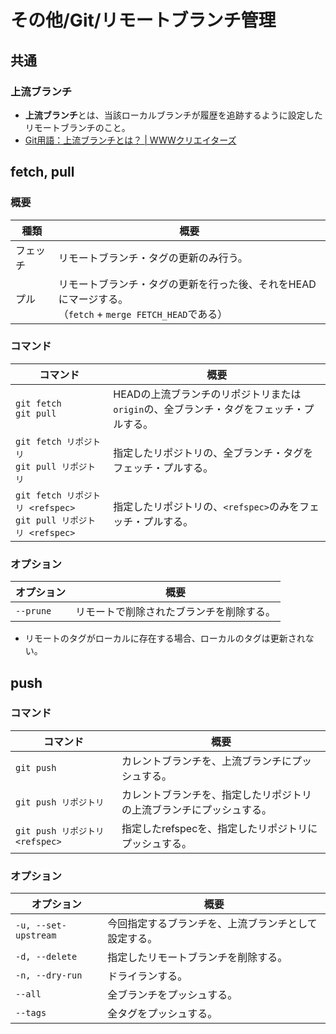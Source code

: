 # その他/Git/リモートブランチ管理

## 共通

### 上流ブランチ

- **上流ブランチ**とは、当該ローカルブランチが履歴を追跡するように設定したリモートブランチのこと。
- [Git用語：上流ブランチとは？ | WWWクリエイターズ](https://www-creators.com/archives/4931)

## fetch, pull

### 概要

| 種類     | 概要                                                         |
| -------- | ------------------------------------------------------------ |
| フェッチ | リモートブランチ・タグの更新のみ行う。                       |
| プル     | リモートブランチ・タグの更新を行った後、それをHEADにマージする。<br />（`fetch` + `merge FETCH_HEAD`である） |

### コマンド

| コマンド                                                     | 概要                                                         |
| ------------------------------------------------------------ | ------------------------------------------------------------ |
| `git fetch`<br />`git pull`                                  | HEADの上流ブランチのリポジトリまたは`origin`の、全ブランチ・タグをフェッチ・プルする。 |
| `git fetch リポジトリ`<br />`git pull リポジトリ`            | 指定したリポジトリの、全ブランチ・タグをフェッチ・プルする。 |
| `git fetch リポジトリ <refspec>`<br />`git pull リポジトリ <refspec>` | 指定したリポジトリの、`<refspec>`のみをフェッチ・プルする。  |

### オプション

| オプション | 概要                                     |
| ---------- | ---------------------------------------- |
| `--prune`  | リモートで削除されたブランチを削除する。 |

- リモートのタグがローカルに存在する場合、ローカルのタグは更新されない。

## push

### コマンド

| コマンド                        | 概要                                                         |
| ------------------------------- | ------------------------------------------------------------ |
| `git push`                      | カレントブランチを、上流ブランチにプッシュする。             |
| `git push リポジトリ`           | カレントブランチを、指定したリポジトリの上流ブランチにプッシュする。 |
| `git push リポジトリ <refspec>` | 指定したrefspecを、指定したリポジトリにプッシュする。        |

### オプション

| オプション           | 概要                                                 |
| -------------------- | ---------------------------------------------------- |
| `-u, --set-upstream` | 今回指定するブランチを、上流ブランチとして設定する。 |
| `-d, --delete`       | 指定したリモートブランチを削除する。                 |
| `-n, --dry-run`      | ドライランする。                                     |
| `--all`              | 全ブランチをプッシュする。                           |
| `--tags`             | 全タグをプッシュする。                               |

